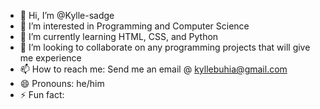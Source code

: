 - 👋 Hi, I’m @Kylle-sadge
- 👀 I’m interested in Programming and Computer Science
- 🌱 I’m currently learning HTML, CSS, and Python
- 💞️ I’m looking to collaborate on any programming projects that will give me experience
- 📫 How to reach me: Send me an email @ kyllebuhia@gmail.com
- 😄 Pronouns: he/him
- ⚡ Fun fact: 

<!---
Kylle-sadge/Kylle-sadge is a ✨ special ✨ repository because its `README.md` (this file) appears on your GitHub profile.
You can click the Preview link to take a look at your changes.
--->
